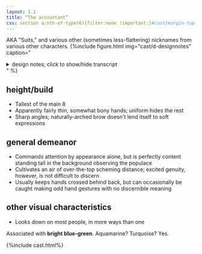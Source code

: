 ```yaml
---
layout: 1.1
title: “The accountant”
css: section a:nth-of-type(6){filter:none !important;}#cast{margin-top:5rem;}
---
```

AKA "Suits," and various other (sometimes less-flattering) nicknames from various other characters.
{%include figure.html
	img="cast/d-designnotes"
	caption="<details><summary>design notes; click to show/hide transcript</summary><ul><li>sharp, showy</li><li>stands out in any room</li><li>not actually <em>that</em> stiff (with [bright colors] like that…)</li></ul>&nbsp;<ul><li>[when facing viewer's left, hair has 3 waves in front and 2 in back;] right-facing hair can be [unintentionally inconsistent…</li><li>natural arch [to eyebrow]</li><li>eye shape is connected</li><li>[nose/profile is] flat-ish</li><li>gloves under dress shirt under suit</li><li>[makes] weird hand gestures</li></ul></details>"
%}

## height/build
- Tallest of the main 8
- Apparently fairly thin, somewhat bony hands; uniform hides the rest
- Sharp angles; naturally-arched brow doesn't lend itself to soft expressions

## general demeanor
- Commands attention by appearance alone, but is perfectly content standing tall in the background observing the populace
- Cultivates an air of over-the-top scheming distance; excited genuity, however, is not difficult to discern
- Usually keeps hands crossed behind back, but can occasionally be caught making odd hand gestures with no discernible meaning

## other visual characteristics
- Looks down on most people, in more ways than one

Associated with <b>bright blue-green</b>. Aquamarine? Turquoise? Yes.

{%include cast.html%}
